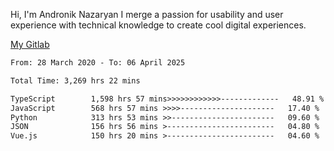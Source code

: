 Hi, I'm Andronik Nazaryan
I merge a passion for usability and user experience with technical knowledge to create cool digital experiences.

[My Gitlab](https://gitlab.com/anridev24)

<!--START_SECTION:waka-->

```txt
From: 28 March 2020 - To: 06 April 2025

Total Time: 3,269 hrs 22 mins

TypeScript        1,598 hrs 57 mins>>>>>>>>>>>>-------------   48.91 %
JavaScript        568 hrs 57 mins >>>>---------------------   17.40 %
Python            313 hrs 53 mins >>-----------------------   09.60 %
JSON              156 hrs 56 mins >------------------------   04.80 %
Vue.js            150 hrs 20 mins >------------------------   04.60 %
```

<!--END_SECTION:waka-->
